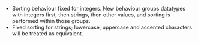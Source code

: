 - Sorting behaviour fixed for integers. New behaviour groups datatypes with integers first, then strings, then other values, and sorting is performed within those groups.
- Fixed sorting for strings; lowercase, uppercase and accented characters will be treated as equivalent.
